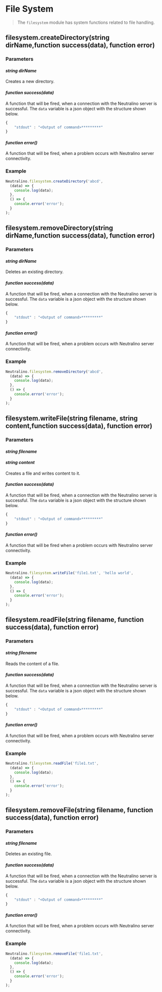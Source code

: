 # File System

> The `filesystem` module has system functions related to file handling.

## filesystem.createDirectory(string dirName,function success(data), function error)


### Parameters

#### *string dirName*

Creates a new directory.
#### *function success(data)*

A function that will be fired, when a connection with the Neutralino server is successful. The `data` variable is a json object with the structure shown below. 

```js
{
    "stdout" : "<Output of command>*********" 
}
```


#### *function error()*

A function that will be fired, when a problem occurs with Neutralino server connectivity. 



### Example

```js
Neutralino.filesystem.createDirectory('abcd', 
  (data) => {
    console.log(data);
  },
  () => {
    console.error('error');
  }
);
```



## filesystem.removeDirectory(string dirName,function success(data), function error)

### Parameters

#### *string dirName*

Deletes an existing directory.
#### *function success(data)*

A function that will be fired, when a connection with the Neutralino server is successful. The `data` variable is a json object with the structure shown below. 

```js
{
    "stdout" : "<Output of command>*********" 
}
```


#### *function error()*

A function that will be fired, when a problem occurs with Neutralino server connectivity. 



### Example

```js
Neutralino.filesystem.removeDirectory('abcd', 
  (data) => {
    console.log(data);
  },
  () => {
    console.error('error');
  }
);
```


## filesystem.writeFile(string filename, string content,function success(data), function error)

### Parameters

#### *string filename*
#### *string content*

Creates a file and writes content to it.
#### *function success(data)*

A function that will be fired, when a connection with the Neutralino server is successful. The `data` variable is a json object with the structure shown below. 

```js
{
    "stdout" : "<Output of command>*********" 
}
```


#### *function error()*

A function that will be fired when a problem occurs with Neutralino server connectivity. 



### Example

```js
Neutralino.filesystem.writeFile('file1.txt', 'hello world',
  (data) => {
    console.log(data);
  },
  () => {
    console.error('error');
  }
);
```

## filesystem.readFile(string filename, function success(data), function error)
### Parameters

#### *string filename*


Reads the content of a file.
#### *function success(data)*

A function that will be fired, when a connection with the Neutralino server is successful. The `data` variable is a json object with the structure shown below. 

```js
{
    "stdout" : "<Output of command>*********" 
}
```


#### *function error()*

A function that will be fired, when a problem occurs with Neutralino server connectivity. 



### Example

```js
Neutralino.filesystem.readFile('file1.txt',
  (data) => {
    console.log(data);
  },
  () => {
    console.error('error');
  }
);
```


## filesystem.removeFile(string filename, function success(data), function error)
### Parameters

#### *string filename*


Deletes an existing file.
#### *function success(data)*

A function that will be fired, when a connection with the Neutralino server is successful. The `data` variable is a json object with the structure shown below. 

```js
{
    "stdout" : "<Output of command>*********" 
}
```


#### *function error()*

A function that will be fired, when a problem occurs with Neutralino server connectivity. 



### Example

```js
Neutralino.filesystem.removeFile('file1.txt',
  (data) => {
    console.log(data);
  },
  () => {
    console.error('error');
  }
);
```
